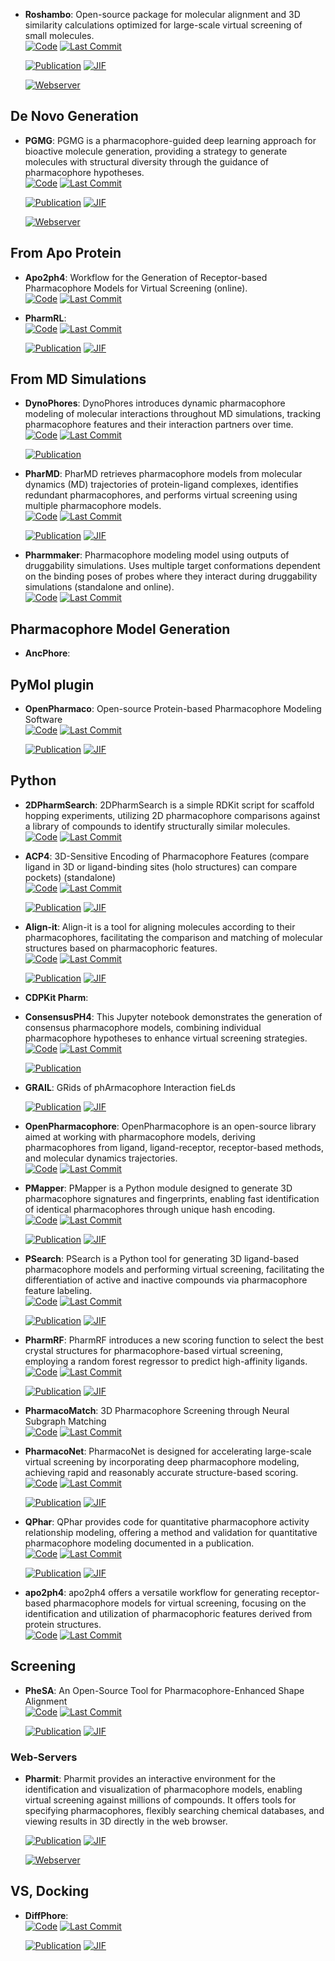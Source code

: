 



- **Roshambo**: Open-source package for molecular alignment and 3D similarity calculations optimized for large-scale virtual screening of small molecules.  
    [![Code](https://img.shields.io/github/stars/molecularinformatics/roshambo?style=for-the-badge&logo=github)](https://github.com/molecularinformatics/roshambo) 
    [![Last Commit](https://img.shields.io/github/last-commit/molecularinformatics/roshambo?style=for-the-badge&logo=github)](https://github.com/molecularinformatics/roshambo) 

    [![Publication](https://img.shields.io/badge/Publication-Citations:0-blue?style=for-the-badge&logo=bookstack)](https://doi.org/10.1021/acs.jcim.4c01225) 
    [![JIF](https://img.shields.io/badge/Impact_Factor-5.60-purple?style=for-the-badge&logo=academia)](https://doi.org/10.1021/acs.jcim.4c01225)

    [![Webserver](https://img.shields.io/badge/Webserver-online-brightgreen?style=for-the-badge&logo=cachet&logoColor=65FF8F)](https://oschem.biogen.com/) 

## **De Novo Generation**


- **PGMG**: PGMG is a pharmacophore-guided deep learning approach for bioactive molecule generation, providing a strategy to generate molecules with structural diversity through the guidance of pharmacophore hypotheses.  
    [![Code](https://img.shields.io/github/stars/CSUBioGroup/PGMG?style=for-the-badge&logo=github)](https://github.com/CSUBioGroup/PGMG) 
    [![Last Commit](https://img.shields.io/github/last-commit/CSUBioGroup/PGMG?style=for-the-badge&logo=github)](https://github.com/CSUBioGroup/PGMG) 

    [![Publication](https://img.shields.io/badge/Publication-Citations:25-blue?style=for-the-badge&logo=bookstack)](https://doi.org/10.1038%2Fs41467-023-41454-9) 
    [![JIF](https://img.shields.io/badge/Impact_Factor-14.70-purple?style=for-the-badge&logo=academia)](https://doi.org/10.1038%2Fs41467-023-41454-9)

    [![Webserver](https://img.shields.io/badge/Webserver-online-brightgreen?style=for-the-badge&logo=cachet&logoColor=65FF8F)](https://www.csuligroup.com/PGMG) 

## **From Apo Protein**


- **Apo2ph4**: Workflow for the Generation of Receptor-based Pharmacophore Models for Virtual Screening (online).  
    [![Code](https://img.shields.io/github/stars/molinfo-vienna/apo2ph4?style=for-the-badge&logo=github)](https://github.com/molinfo-vienna/apo2ph4) 
    [![Last Commit](https://img.shields.io/github/last-commit/molinfo-vienna/apo2ph4?style=for-the-badge&logo=github)](https://github.com/molinfo-vienna/apo2ph4) 




- **PharmRL**:   
    [![Code](https://img.shields.io/github/stars/RishalAggarwal/Pharmrl?style=for-the-badge&logo=github)](https://github.com/RishalAggarwal/Pharmrl) 
    [![Last Commit](https://img.shields.io/github/last-commit/RishalAggarwal/Pharmrl?style=for-the-badge&logo=github)](https://github.com/RishalAggarwal/Pharmrl) 

    [![Publication](https://img.shields.io/badge/Publication-Citations:0-blue?style=for-the-badge&logo=bookstack)](https://doi.org/10.1186/s12915-024-02096-5) 
    [![JIF](https://img.shields.io/badge/Impact_Factor-4.40-purple?style=for-the-badge&logo=academia)](https://doi.org/10.1186/s12915-024-02096-5)


## **From MD Simulations**


- **DynoPhores**: DynoPhores introduces dynamic pharmacophore modeling of molecular interactions throughout MD simulations, tracking pharmacophore features and their interaction partners over time.  
    [![Code](https://img.shields.io/github/stars/wolberlab/dynophores?style=for-the-badge&logo=github)](https://github.com/wolberlab/dynophores) 
    [![Last Commit](https://img.shields.io/github/last-commit/wolberlab/dynophores?style=for-the-badge&logo=github)](https://github.com/wolberlab/dynophores) 

    [![Publication](https://img.shields.io/badge/Publication-Citations:0-blue?style=for-the-badge&logo=bookstack)](https://doi.org/10.18452/14267) 



- **PharMD**: PharMD retrieves pharmacophore models from molecular dynamics (MD) trajectories of protein-ligand complexes, identifies redundant pharmacophores, and performs virtual screening using multiple pharmacophore models.  
    [![Code](https://img.shields.io/github/stars/ci-lab-cz/pharmd?style=for-the-badge&logo=github)](https://github.com/ci-lab-cz/pharmd) 
    [![Last Commit](https://img.shields.io/github/last-commit/ci-lab-cz/pharmd?style=for-the-badge&logo=github)](https://github.com/ci-lab-cz/pharmd) 

    [![Publication](https://img.shields.io/badge/Publication-Citations:19-blue?style=for-the-badge&logo=bookstack)](https://doi.org/10.3390/ijms20235834) 
    [![JIF](https://img.shields.io/badge/Impact_Factor-4.90-purple?style=for-the-badge&logo=academia)](https://doi.org/10.3390/ijms20235834)



- **Pharmmaker**: Pharmacophore modeling model using outputs of druggability simulations. Uses multiple target conformations dependent on the binding poses of probes where they interact during druggability simulations (standalone and online).  
    [![Code](https://img.shields.io/github/stars/prody/ProDy?style=for-the-badge&logo=github)](https://github.com/prody/ProDy) 
    [![Last Commit](https://img.shields.io/github/last-commit/prody/ProDy?style=for-the-badge&logo=github)](https://github.com/prody/ProDy) 



## **Pharmacophore Model Generation**


- **AncPhore**:   



## **PyMol plugin**


- **OpenPharmaco**: Open-source Protein-based Pharmacophore Modeling Software  
    [![Code](https://img.shields.io/github/stars/SeonghwanSeo/OpenPharmaco?style=for-the-badge&logo=github)](https://github.com/SeonghwanSeo/OpenPharmaco) 
    [![Last Commit](https://img.shields.io/github/last-commit/SeonghwanSeo/OpenPharmaco?style=for-the-badge&logo=github)](https://github.com/SeonghwanSeo/OpenPharmaco) 

    [![Publication](https://img.shields.io/badge/Publication-Citations:2-blue?style=for-the-badge&logo=bookstack)](https://doi.org/10.1039/D4SC04854G) 
    [![JIF](https://img.shields.io/badge/Impact_Factor-7.60-purple?style=for-the-badge&logo=academia)](https://doi.org/10.1039/D4SC04854G)


## **Python**


- **2DPharmSearch**: 2DPharmSearch is a simple RDKit script for scaffold hopping experiments, utilizing 2D pharmacophore comparisons against a library of compounds to identify structurally similar molecules.  
    [![Code](https://img.shields.io/github/stars/arthuc01/2d-pharmacophore-search?style=for-the-badge&logo=github)](https://github.com/arthuc01/2d-pharmacophore-search) 
    [![Last Commit](https://img.shields.io/github/last-commit/arthuc01/2d-pharmacophore-search?style=for-the-badge&logo=github)](https://github.com/arthuc01/2d-pharmacophore-search) 




- **ACP4**: 3D-Sensitive Encoding of Pharmacophore Features (compare ligand in 3D or ligand-binding sites (holo structures) can compare pockets) (standalone)  
    [![Code](https://img.shields.io/github/stars/tsudalab/ACP4?style=for-the-badge&logo=github)](https://github.com/tsudalab/ACP4) 
    [![Last Commit](https://img.shields.io/github/last-commit/tsudalab/ACP4?style=for-the-badge&logo=github)](https://github.com/tsudalab/ACP4) 

    [![Publication](https://img.shields.io/badge/Publication-Citations:3-blue?style=for-the-badge&logo=bookstack)](https://doi.org/10.1021/acs.jcim.2c01623) 
    [![JIF](https://img.shields.io/badge/Impact_Factor-5.60-purple?style=for-the-badge&logo=academia)](https://doi.org/10.1021/acs.jcim.2c01623)



- **Align-it**: Align-it is a tool for aligning molecules according to their pharmacophores, facilitating the comparison and matching of molecular structures based on pharmacophoric features.  
    [![Code](https://img.shields.io/github/stars/OliverBScott/align-it?style=for-the-badge&logo=github)](https://github.com/OliverBScott/align-it) 
    [![Last Commit](https://img.shields.io/github/last-commit/OliverBScott/align-it?style=for-the-badge&logo=github)](https://github.com/OliverBScott/align-it) 

    [![Publication](https://img.shields.io/badge/Publication-Citations:106-blue?style=for-the-badge&logo=bookstack)](https://doi.org/10.1016/j.jmgm.2008.04.003) 
    [![JIF](https://img.shields.io/badge/Impact_Factor-2.70-purple?style=for-the-badge&logo=academia)](https://doi.org/10.1016/j.jmgm.2008.04.003)



- **CDPKit Pharm**:   




- **ConsensusPH4**: This Jupyter notebook demonstrates the generation of consensus pharmacophore models, combining individual pharmacophore hypotheses to enhance virtual screening strategies.  
    [![Code](https://img.shields.io/github/stars/AngelRuizMoreno/ConcensusPharmacophore/blob/main/tutorials/ConsensusPharmacophore.ipynb?style=for-the-badge&logo=github)](https://github.com/AngelRuizMoreno/ConcensusPharmacophore/blob/main/tutorials/ConsensusPharmacophore.ipynb) 
    [![Last Commit](https://img.shields.io/github/last-commit/AngelRuizMoreno/ConcensusPharmacophore/blob/main/tutorials/ConsensusPharmacophore.ipynb?style=for-the-badge&logo=github)](https://github.com/AngelRuizMoreno/ConcensusPharmacophore/blob/main/tutorials/ConsensusPharmacophore.ipynb) 

    [![Publication](https://img.shields.io/badge/Publication-Citations:0-blue?style=for-the-badge&logo=bookstack)](https://doi.org/10.5281/zenodo.8276506) 



- **GRAIL**: GRids of phArmacophore Interaction fieLds  

    [![Publication](https://img.shields.io/badge/Publication-Citations:18-blue?style=for-the-badge&logo=bookstack)](https://doi.org/10.1021/acs.jctc.8b00495) 
    [![JIF](https://img.shields.io/badge/Impact_Factor-5.70-purple?style=for-the-badge&logo=academia)](https://doi.org/10.1021/acs.jctc.8b00495)



- **OpenPharmacophore**: OpenPharmacophore is an open-source library aimed at working with pharmacophore models, deriving pharmacophores from ligand, ligand-receptor, receptor-based methods, and molecular dynamics trajectories.  
    [![Code](https://img.shields.io/github/stars/uibcdf/OpenPharmacophore?style=for-the-badge&logo=github)](https://github.com/uibcdf/OpenPharmacophore) 
    [![Last Commit](https://img.shields.io/github/last-commit/uibcdf/OpenPharmacophore?style=for-the-badge&logo=github)](https://github.com/uibcdf/OpenPharmacophore) 




- **PMapper**: PMapper is a Python module designed to generate 3D pharmacophore signatures and fingerprints, enabling fast identification of identical pharmacophores through unique hash encoding.  
    [![Code](https://img.shields.io/github/stars/DrrDom/pmapper?style=for-the-badge&logo=github)](https://github.com/DrrDom/pmapper) 
    [![Last Commit](https://img.shields.io/github/last-commit/DrrDom/pmapper?style=for-the-badge&logo=github)](https://github.com/DrrDom/pmapper) 

    [![Publication](https://img.shields.io/badge/Publication-Citations:46-blue?style=for-the-badge&logo=bookstack)](https://doi.org/10.3390/molecules23123094) 
    [![JIF](https://img.shields.io/badge/Impact_Factor-4.20-purple?style=for-the-badge&logo=academia)](https://doi.org/10.3390/molecules23123094)



- **PSearch**: PSearch is a Python tool for generating 3D ligand-based pharmacophore models and performing virtual screening, facilitating the differentiation of active and inactive compounds via pharmacophore feature labeling.  
    [![Code](https://img.shields.io/github/stars/meddwl/psearch?style=for-the-badge&logo=github)](https://github.com/meddwl/psearch) 
    [![Last Commit](https://img.shields.io/github/last-commit/meddwl/psearch?style=for-the-badge&logo=github)](https://github.com/meddwl/psearch) 

    [![Publication](https://img.shields.io/badge/Publication-Citations:46-blue?style=for-the-badge&logo=bookstack)](https://doi.org/10.3390/molecules23123094) 
    [![JIF](https://img.shields.io/badge/Impact_Factor-4.20-purple?style=for-the-badge&logo=academia)](https://doi.org/10.3390/molecules23123094)



- **PharmRF**: PharmRF introduces a new scoring function to select the best crystal structures for pharmacophore-based virtual screening, employing a random forest regressor to predict high-affinity ligands.  
    [![Code](https://img.shields.io/github/stars/Prasanth-Kumar87/PharmRF?style=for-the-badge&logo=github)](https://github.com/Prasanth-Kumar87/PharmRF) 
    [![Last Commit](https://img.shields.io/github/last-commit/Prasanth-Kumar87/PharmRF?style=for-the-badge&logo=github)](https://github.com/Prasanth-Kumar87/PharmRF) 

    [![Publication](https://img.shields.io/badge/Publication-Citations:6-blue?style=for-the-badge&logo=bookstack)](https://doi.org/10.1002/jcc.26840) 
    [![JIF](https://img.shields.io/badge/Impact_Factor-3.40-purple?style=for-the-badge&logo=academia)](https://doi.org/10.1002/jcc.26840)



- **PharmacoMatch**: 3D Pharmacophore Screening through Neural Subgraph Matching  
    [![Code](https://img.shields.io/github/stars/molinfo-vienna/PharmacoMatch?style=for-the-badge&logo=github)](https://github.com/molinfo-vienna/PharmacoMatch) 
    [![Last Commit](https://img.shields.io/github/last-commit/molinfo-vienna/PharmacoMatch?style=for-the-badge&logo=github)](https://github.com/molinfo-vienna/PharmacoMatch) 




- **PharmacoNet**: PharmacoNet is designed for accelerating large-scale virtual screening by incorporating deep pharmacophore modeling, achieving rapid and reasonably accurate structure-based scoring.  
    [![Code](https://img.shields.io/github/stars/SeonghwanSeo/PharmacoNet?style=for-the-badge&logo=github)](https://github.com/SeonghwanSeo/PharmacoNet) 
    [![Last Commit](https://img.shields.io/github/last-commit/SeonghwanSeo/PharmacoNet?style=for-the-badge&logo=github)](https://github.com/SeonghwanSeo/PharmacoNet) 

    [![Publication](https://img.shields.io/badge/Publication-Citations:2-blue?style=for-the-badge&logo=bookstack)](https://doi.org/10.1039/D4SC04854G) 
    [![JIF](https://img.shields.io/badge/Impact_Factor-7.60-purple?style=for-the-badge&logo=academia)](https://doi.org/10.1039/D4SC04854G)



- **QPhar**: QPhar provides code for quantitative pharmacophore activity relationship modeling, offering a method and validation for quantitative pharmacophore modeling documented in a publication.  
    [![Code](https://img.shields.io/github/stars/StefanKohlbacher/QuantPharmacophore?style=for-the-badge&logo=github)](https://github.com/StefanKohlbacher/QuantPharmacophore) 
    [![Last Commit](https://img.shields.io/github/last-commit/StefanKohlbacher/QuantPharmacophore?style=for-the-badge&logo=github)](https://github.com/StefanKohlbacher/QuantPharmacophore) 

    [![Publication](https://img.shields.io/badge/Publication-Citations:13-blue?style=for-the-badge&logo=bookstack)](https://doi.org/10.1186/s13321-021-00537-9) 
    [![JIF](https://img.shields.io/badge/Impact_Factor-7.10-purple?style=for-the-badge&logo=academia)](https://doi.org/10.1186/s13321-021-00537-9)



- **apo2ph4**: apo2ph4 offers a versatile workflow for generating receptor-based pharmacophore models for virtual screening, focusing on the identification and utilization of pharmacophoric features derived from protein structures.  
    [![Code](https://img.shields.io/github/stars/molinfo-vienna/apo2ph4?style=for-the-badge&logo=github)](https://github.com/molinfo-vienna/apo2ph4) 
    [![Last Commit](https://img.shields.io/github/last-commit/molinfo-vienna/apo2ph4?style=for-the-badge&logo=github)](https://github.com/molinfo-vienna/apo2ph4) 



## **Screening**


- **PheSA**: An Open-Source Tool for Pharmacophore-Enhanced Shape Alignment  
    [![Code](https://img.shields.io/github/stars/joewah/PheSAExamples?style=for-the-badge&logo=github)](https://github.com/joewah/PheSAExamples) 
    [![Last Commit](https://img.shields.io/github/last-commit/joewah/PheSAExamples?style=for-the-badge&logo=github)](https://github.com/joewah/PheSAExamples) 

    [![Publication](https://img.shields.io/badge/Publication-Citations:1-blue?style=for-the-badge&logo=bookstack)](https://doi.org/10.1021/acs.jcim.4c00516) 
    [![JIF](https://img.shields.io/badge/Impact_Factor-5.60-purple?style=for-the-badge&logo=academia)](https://doi.org/10.1021/acs.jcim.4c00516)


### **Web-Servers**

- **Pharmit**: Pharmit provides an interactive environment for the identification and visualization of pharmacophore models, enabling virtual screening against millions of compounds. It offers tools for specifying pharmacophores, flexibly searching chemical databases, and viewing results in 3D directly in the web browser.  

    [![Publication](https://img.shields.io/badge/Publication-Citations:275-blue?style=for-the-badge&logo=bookstack)](https://doi.org/10.1093%2Fnar%2Fgkw287) 
    [![JIF](https://img.shields.io/badge/Impact_Factor-16.60-purple?style=for-the-badge&logo=academia)](https://doi.org/10.1093%2Fnar%2Fgkw287)

    [![Webserver](https://img.shields.io/badge/Webserver-online-brightgreen?style=for-the-badge&logo=cachet&logoColor=65FF8F)](https://pharmit.csb.pitt.edu/) 

## **VS, Docking**


- **DiffPhore**:   
    [![Code](https://img.shields.io/github/stars/VicFisher/DiffPhore?style=for-the-badge&logo=github)](https://github.com/VicFisher/DiffPhore) 
    [![Last Commit](https://img.shields.io/github/last-commit/VicFisher/DiffPhore?style=for-the-badge&logo=github)](https://github.com/VicFisher/DiffPhore) 

    [![Publication](https://img.shields.io/badge/Publication-Citations:0-blue?style=for-the-badge&logo=bookstack)](https://doi.org/10.1038/s41467-025-57485-3) 
    [![JIF](https://img.shields.io/badge/Impact_Factor-14.70-purple?style=for-the-badge&logo=academia)](https://doi.org/10.1038/s41467-025-57485-3)


